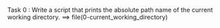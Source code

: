 Task 0 : Write a script that prints the absolute path name of the current working directory. ==> file(0-current_working_directory)